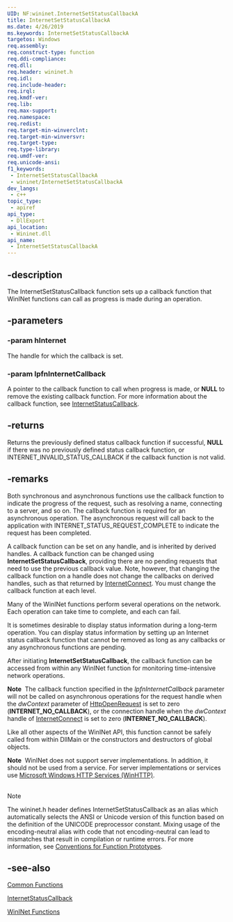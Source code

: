```yaml
---
UID: NF:wininet.InternetSetStatusCallbackA
title: InternetSetStatusCallbackA
ms.date: 4/26/2019
ms.keywords: InternetSetStatusCallbackA
targetos: Windows
req.assembly: 
req.construct-type: function
req.ddi-compliance: 
req.dll: 
req.header: wininet.h
req.idl: 
req.include-header: 
req.irql: 
req.kmdf-ver: 
req.lib: 
req.max-support: 
req.namespace: 
req.redist: 
req.target-min-winverclnt: 
req.target-min-winversvr: 
req.target-type: 
req.type-library: 
req.umdf-ver: 
req.unicode-ansi: 
f1_keywords:
 - InternetSetStatusCallbackA
 - wininet/InternetSetStatusCallbackA
dev_langs:
 - c++
topic_type:
 - apiref
api_type:
 - DllExport
api_location:
 - Wininet.dll
api_name:
 - InternetSetStatusCallbackA
---
```


## -description

The InternetSetStatusCallback function sets up a callback function that WinINet functions can call as progress is made during an operation.

## -parameters

### -param hInternet

The handle for which the callback is set.

### -param lpfnInternetCallback

A pointer to the callback function to call when progress is made, or  <b>NULL</b> to remove the existing callback function. For more information about the callback function, see 
<a href="https://docs.microsoft.com/windows/desktop/api/wininet/nc-wininet-internet_status_callback">InternetStatusCallback</a>.

## -returns

Returns the previously defined status callback function if successful, <b>NULL</b> if there was no previously defined status callback function, or INTERNET_INVALID_STATUS_CALLBACK if the callback function is not valid.

## -remarks

Both synchronous and asynchronous functions use the callback function to indicate the progress of the request, such as resolving a name, connecting to a server, and so on. The callback function is required for an asynchronous operation. The asynchronous request will call back to the application with INTERNET_STATUS_REQUEST_COMPLETE to indicate the request has been completed.

A callback function can be set on any handle, and is inherited by derived handles. A callback function can be changed using 
<b>InternetSetStatusCallback</b>, providing there are no pending requests that need to use the previous callback value. Note, however, that changing the callback function on a handle does not change the callbacks on derived handles, such as that returned by 
<a href="https://docs.microsoft.com/windows/desktop/api/wininet/nf-wininet-internetconnecta">InternetConnect</a>. You must change the callback function at each level.

Many of the WinINet functions perform several operations on the network. Each operation can take time to complete, and each can fail.

It is sometimes desirable to display status information during a long-term operation. You can display status information by setting up an Internet status callback function that cannot be removed as long as any callbacks or any asynchronous functions are pending.

After initiating 
<b>InternetSetStatusCallback</b>, the callback function can be accessed from within any WinINet function for monitoring time-intensive network operations.

<b>Note</b>  The callback function specified in the <i>lpfnInternetCallback</i> parameter will not be called on asynchronous operations for the request handle when the <i>dwContext</i> parameter of <a href="https://docs.microsoft.com/windows/desktop/api/wininet/nf-wininet-httpopenrequesta">HttpOpenRequest</a> is set to zero (<b>INTERNET_NO_CALLBACK</b>), or the connection handle when the <i>dwContext</i> handle of <a href="https://docs.microsoft.com/windows/desktop/api/wininet/nf-wininet-internetconnecta">InternetConnect</a> is set to zero (<b>INTERNET_NO_CALLBACK</b>).

Like all other aspects of the WinINet API, this function cannot be safely called from within DllMain or the constructors and destructors of global objects.

<div class="alert"><b>Note</b>  WinINet does not support server implementations. In addition, it should not be used from a service.  For server implementations or services use <a href="https://docs.microsoft.com/windows/desktop/WinHttp/winhttp-start-page">Microsoft Windows HTTP Services (WinHTTP)</a>.</div>
<div> </div>




> [!NOTE]
> The wininet.h header defines InternetSetStatusCallback as an alias which automatically selects the ANSI or Unicode version of this function based on the definition of the UNICODE preprocessor constant. Mixing usage of the encoding-neutral alias with code that not encoding-neutral can lead to mismatches that result in compilation or runtime errors. For more information, see [Conventions for Function Prototypes](/windows/win32/intl/conventions-for-function-prototypes).

## -see-also

<a href="https://docs.microsoft.com/windows/desktop/WinInet/common-functions">Common Functions</a>



<a href="https://docs.microsoft.com/windows/desktop/api/wininet/nc-wininet-internet_status_callback">InternetStatusCallback</a>



<a href="https://docs.microsoft.com/windows/desktop/WinInet/wininet-functions">WinINet Functions</a>

